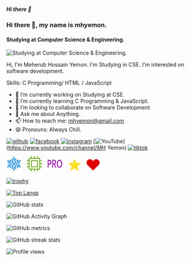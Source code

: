 ##### Hi there 👋
### Hi there 👋, my name is mhyemon.
#### Studying at Computer Science & Engineering.
![Studying at Computer Science & Engineering.](https://www.google.com/imgres?imgurl=https%3A%2F%2Fcamo.githubusercontent.com%2Ff1c0fc76d120f760664938edd8e1818f9d407b03f8ce7d306e12094d8853b6a0%2F687474703a2f2f692e696d6775722e636f6d2f6337476d414a662e706e67&imgrefurl=https%3A%2F%2Fgithub.com%2Fmappum%2Fgitbanner&tbnid=_BGVsDMMIJt7NM&vet=12ahUKEwju3Knjooz2AhXfg2MGHSQKBwwQMygIegQIARBi..i&docid=cWG8Ab4PqKvaxM&w=740&h=205&q=github%20profile%20picture%20benner&ved=2ahUKEwju3Knjooz2AhXfg2MGHSQKBwwQMygIegQIARBi)

Hi, I'm Meherub Hossain Yemon. I'm Studying in  CSE. I'm interested on software development. 

Skills:  C Programming/ HTML / JavaScript

- 🔭 I’m currently working on Studying at CSE. 
- 🌱 I’m currently learning C Programming & JavaScript. 
- 👯 I’m looking to collaborate on Software Development 
- 💬 Ask me about Anything. 
- 📫 How to reach me: mhyemon@gmail.com 
- 😄 Pronouns: Always Chill. 


[<img src='https://cdn.jsdelivr.net/npm/simple-icons@3.0.1/icons/github.svg' alt='github' height='40'>](https://github.com/mhyemon95)  [<img src='https://cdn.jsdelivr.net/npm/simple-icons@3.0.1/icons/facebook.svg' alt='facebook' height='40'>](https://www.facebook.com/https://www.facebook.com/mhyemon95)  [<img src='https://cdn.jsdelivr.net/npm/simple-icons@3.0.1/icons/instagram.svg' alt='instagram' height='40'>](https://www.instagram.com/mh_yemon/)  [<img src='https://cdn.jsdelivr.net/npm/simple-icons@3.0.1/icons/youtube.svg' alt='YouTube' height='40'>](https://www.youtube.com/channel/MH Yemon)  [<img src='https://cdn.jsdelivr.net/npm/simple-icons@3.0.1/icons/tiktok.svg' alt='tiktok' height='40'>](https://m.tiktok.com/h5/share/usr/6697878360900781061.html?_d=dgfd0c43484jl0&language=en&sec_uid=MS4wLjABAAAA5NuplvZfc00-A69x9kAXvegjeMbgLxT4bheI9y3XaUahra-9ek2BgPpTX1g5W_vK&share_author_id=6697878360900781061&u_code=d6edm5351c6gk3&timestamp=1645290551&user_id=6697878360900781061&sec_user_id=MS4wLjABAAAA5NuplvZfc00-A69x9kAXvegjeMbgLxT4bheI9y3XaUahra-9ek2BgPpTX1g5W_vK&utm_source=copy&utm_campaign=client_share&utm_medium=android&share_iid=7058124151941367579&share_link_id=798a7bf8-54f6-47f2-8803-01ea2d548900&share_app_id=1233)  

<a href='https://archiveprogram.github.com/'><img src='https://raw.githubusercontent.com/acervenky/animated-github-badges/master/assets/acbadge.gif' width='40' height='40'></a> <a href='https://docs.github.com/en/developers'><img src='https://raw.githubusercontent.com/acervenky/animated-github-badges/master/assets/devbadge.gif' width='40' height='40'></a> <a href='https://github.com/pricing'><img src='https://raw.githubusercontent.com/acervenky/animated-github-badges/master/assets/pro.gif' width='40' height='40'></a> <a href='https://stars.github.com/'><img src='https://raw.githubusercontent.com/acervenky/animated-github-badges/master/assets/starbadge.gif' width='35' height='35'></a> <a href='https://docs.github.com/en/github/supporting-the-open-source-community-with-github-sponsors'><img src='https://raw.githubusercontent.com/acervenky/animated-github-badges/master/assets/sponsorbadge.gif' width='35' height='35'></a> 

[![trophy](https://github-profile-trophy.vercel.app/?username=mhyemon95)](https://github.com/ryo-ma/github-profile-trophy)

[![Top Langs](https://github-readme-stats.vercel.app/api/top-langs/?username=mhyemon95)](https://github.com/anuraghazra/github-readme-stats)

![GitHub stats](https://github-readme-stats.vercel.app/api?username=mhyemon95&show_icons=true&count_private=true)  

![GitHub Activity Graph](https://activity-graph.herokuapp.com/graph?username=mhyemon95)  

![GitHub metrics](https://metrics.lecoq.io/mhyemon95)  

![GitHub streak stats](https://github-readme-streak-stats.herokuapp.com/?user=mhyemon95)  

![Profile views](https://gpvc.arturio.dev/mhyemon95)  
